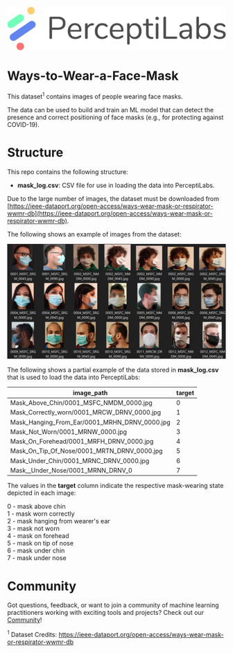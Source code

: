 <p align="center">
  <a href="https://www.perceptilabs.com">
  <img src="./pl_logo.png">
  </a>
</p>

# Ways-to-Wear-a-Face-Mask

This dataset<sup>1</sup> contains images of people wearing face masks.

The data can be used to build and train an ML model that can detect the presence and correct positioning of face masks (e.g., for protecting against COVID-19).

# Structure

This repo contains the following structure:

- **mask_log.csv**: CSV file for use in loading the data into PerceptiLabs.

Due to the large number of images, the dataset must be downloaded from [https://ieee-dataport.org/open-access/ways-wear-mask-or-respirator-wwmr-db](https://ieee-dataport.org/open-access/ways-wear-mask-or-respirator-wwmr-db).

The following shows an example of images from the dataset:

<p align="center">
  <img src="./mask_sample.png">
</p>

The following shows a partial example of the data stored in **mask_log.csv** that is used to load the data into PerceptiLabs: 

| **image_path** | **target** |
|------------|--------------|
| Mask_Above_Chin/0001_MSFC_NMDM_0000.jpg | 0 |
| Mask_Correctly_worn/0001_MRCW_DRNV_0000.jpg | 1 |
| Mask_Hanging_From_Ear/0001_MRHN_DRNV_0000.jpg | 2 |
| Mask_Not_Worn/0001_MRNW_0000.jpg | 3 |
| Mask_On_Forehead/0001_MRFH_DRNV_0000.jpg | 4 |
| Mask_On_Tip_Of_Nose/0001_MRTN_DRNV_0000.jpg | 5 |
| Mask_Under_Chin/0001_MRNC_DRNV_0000.jpg | 6 |
| Mask__Under_Nose/0001_MRNN_DRNV_0 | 7 |

The values in the **target** column indicate the respective mask-wearing state depicted in each image:

0 - mask above chin<br/>
1 - mask worn correctly<br/>
2 - mask hanging from wearer's ear<br/>
3 - mask not worn<br/>
4 - mask on forehead<br/>
5 - mask on tip of nose<br/>
6 - mask under chin<br/>
7 - mask under nose

# Community

Got questions, feedback, or want to join a community of machine learning practitioners working with exciting tools and projects? Check out our [Community](https://forum.perceptilabs.com/)!

<sup>1</sup> Dataset Credits: https://ieee-dataport.org/open-access/ways-wear-mask-or-respirator-wwmr-db

